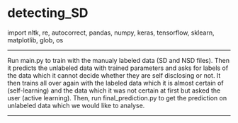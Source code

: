 # detecting_SD

import nltk, re, autocorrect, pandas, numpy, keras, tensorflow, sklearn, matplotlib, glob, os

---------------------------------------------------
Run main.py to train with the manualy labeled data (SD and NSD files). Then it predicts the unlabeled data with trained parameters and asks for labels of the data which it cannot decide whether they are self disclosing or not. It then trains all over again with the labeled data which it is almost certain of (self-learning) and the data which it was not certain at first but asked the user (active learning).
Then, run final_prediction.py to get the prediction on unlabeled data which we would like to analyse.

----------------------------------------------------
